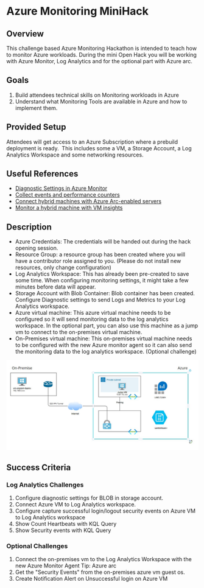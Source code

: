 # Azure Monitoring MiniHack

## Overview

This challenge based Azure Monitoring Hackathon is intended to teach how to monitor Azure workloads.
During the mini Open Hack you will be working with Azure Monitor, Log Analytics and for the optional part with Azure arc.

## Goals

1. Build attendees technical skills on Monitoring workloads in Azure
2. Understand what Monitoring Tools are available in Azure and how to implement them.  

## Provided Setup

Attendees will get access to an Azure Subscription where a prebuild deployment is ready.  This includes some a VM, a Storage Account, a Log Analytics Workspace and some networking resources.

## Useful References

- [Diagnostic Settings in Azure Monitor](https://learn.microsoft.com/en-us/azure/azure-monitor/essentials/diagnostic-settings?tabs=portal)
- [Collect events and performance counters](https://learn.microsoft.com/th-th/azure/azure-monitor/agents/data-collection-rule-azure-monitor-agent?tabs=portal)
- [Connect hybrid machines with Azure Arc-enabled servers](https://learn.microsoft.com/en-us/azure/azure-arc/servers/learn/quick-enable-hybrid-vm)
- [Monitor a hybrid machine with VM insights](https://learn.microsoft.com/en-us/azure/azure-arc/servers/learn/tutorial-enable-vm-insights)


## Description

- Azure Credentials: The credentials will be handed out during the hack opening session.
- Resource Group: a resource group has been created where you will have a contributor role assigned to you. (Please do not install new resources, only change configuration)
- Log Analytics Workspace: This has already been pre-created to save some time. When configuring monitoring settings, it might take a few minutes before data will appear.
- Storage Account with Blob Container: Blob container has been created. Configure Diagnostic settings to send Logs and Metrics to your Log Analytics workspace.
- Azure virtual machine: This azure virtual machine needs to be configured so it will send monitoring data to the log analytics workspace. In the optional part, you can also use this machine as a jump vm to connect to the on-premises virtual machine.
- On-Premises virtual machine: This on-premises virtual machine needs to be configured with the new Azure monitor agent so it can also send the monitoring data to the log analytics workspace. (Optional challenge)

![architecture](./images/diagramoh2.jpg)

## Success Criteria

### Log Analytics Challenges

1. Configure diagnostic settings for BLOB in storage account.
2. Connect Azure VM to Log Analytics workspace.
3. Configure capture successful login/logout security events on Azure VM to Log Analytics workspace
4. Show Count Heartbeats with KQL Query
5. Show Security events with KQL Query

### Optional Challenges

1. Connect the on-premises vm to the Log Analytics Workspace with the new Azure Monitor Agent
        Tip: Azure arc
2. Get the "Security Events" from the on-premises azure vm guest os.
3. Create Notification Alert on Unsuccessful login on Azure VM
